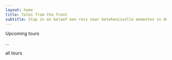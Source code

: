 ```yaml
---
layout: home
title: Tales from the front
subtitle: Stap in en beleef een reis naar betekenisvolle momenten in de geschiedenis op één van onze Battlefield Tours. Ontdek en gedenk de strijd die nodig was voor onze vrijheid…
---
```



Upcoming tours

...

all tours